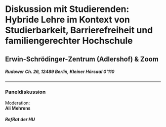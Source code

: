 # Diskussion mit Studierenden: Hybride Lehre im Kontext von Studierbarkeit, Barrierefreiheit und familiengerechter Hochschule  
## Erwin-Schrödinger-Zentrum (Adlershof) & Zoom 
##### Rudower Ch. 26, 12489 Berlin, Kleiner Hörsaal 0'110 
--- 
### Paneldiskussion 
Moderation: \
**Ali Mehrens**  
##### RefRat der HU 